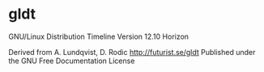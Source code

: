gldt
====

GNU/Linux Distribution Timeline
Version 12.10 Horizon

Derived from A. Lundqvist, D. Rodic http://futurist.se/gldt
Published under the GNU Free Documentation License

